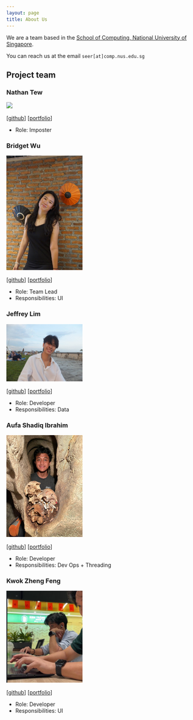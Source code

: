 ```yaml
---
layout: page
title: About Us
---
```


We are a team based in the [School of Computing, National University of Singapore](https://www.comp.nus.edu.sg).

You can reach us at the email `seer[at]comp.nus.edu.sg`

## Project team

### Nathan Tew

<img src="images/nathantew14.png" width="200px">

[[github](https://github.com/nathantew14)]
[[portfolio](team/johndoe.md)]

* Role: Imposter

### Bridget Wu

<img src="images/soakedumplings.png" width="200px">

[[github](http://github.com/soakedumplings)]
[[portfolio](team/johndoe.md)]

* Role: Team Lead
* Responsibilities: UI

### Jeffrey Lim

<img src="images/jeffreylim24.png" width="200px">

[[github](http://github.com/jeffreylim24)] [[portfolio](team/johndoe.md)]

* Role: Developer
* Responsibilities: Data

### Aufa Shadiq Ibrahim

<img src="images/aufasodik.png" width="200px">

[[github](http://github.com/aufasodik)]
[[portfolio](www.linkedin.com/in/aufa-ibrahim)]

* Role: Developer
* Responsibilities: Dev Ops + Threading

### Kwok Zheng Feng

<img src="images/kzfsg.png" width="200px">

[[github](https://github.com/kzfsg)]
[[portfolio](https://kwokzhengfeng.framer.website/)]

* Role: Developer
* Responsibilities: UI
